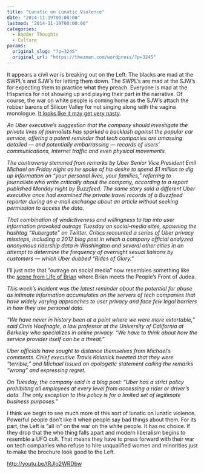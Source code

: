 ```yaml
---
title: "Lunatic on Lunatic Violence"
date: "2014-11-19T00:00:00"
lastmod: "2014-11-19T00:00:00"
categories:
  - Badder Thoughts
  - Culture
params:
  original_slug: "?p=3245"
  original_url: "https://thezman.com/wordpress/?p=3245"
---
```


It appears a civil war is breaking out on the Left. The blacks are mad
at the SWPL’s and SJW’s for letting them down. The SWPL’s are mad at the
SJW’s for expecting them to practice what they preach. Everyone is mad
at the Hispanics for not showing up and playing their part in the
narrative. Of course, the war on white people is coming home as the
SJW’s attach the robber barons of Silicon Valley for not singing along
with the vagina monologue. <a
href="http://www.washingtonpost.com/business/technology/uber-executive-stirs-up-privacy-controversy/2014/11/18/d0607836-6f61-11e4-ad12-3734c461eab6_story.html"
rel="noopener" target="_blank">It looks like it may get very nasty</a>.

*An Uber executive’s suggestion that the company should investigate the
private lives of journalists has sparked a backlash against the popular
car service, offering a potent reminder that tech companies are amassing
detailed — and potentially embarrassing — records of users’
communications, Internet traffic and even physical movements.*

*The controversy stemmed from remarks by Uber Senior Vice President Emil
Michael on Friday night as he spoke of his desire to spend $1 million to
dig up information on “your personal lives, your families,” referring to
journalists who write critically about the company, according to a
report published Monday night by Buzzfeed. The same story said a
different Uber executive once had examined the private travel records of
a Buzzfeed reporter during an e-mail exchange about an article without
seeking permission to access the data.*

*That combination of vindictiveness and willingness to tap into user
information provoked outrage Tuesday on social-media sites, spawning the
hashtag “#ubergate” on Twitter. Critics recounted a series of Uber
privacy missteps, including a 2012 blog post in which a company official
analyzed anonymous ridership data in Washington and several other cities
in an attempt to determine the frequency of overnight sexual liaisons by
customers — which Uber dubbed “Rides of Glory.”*

I’ll just note that “outrage on social media” now resembles something
like the
<a href="https://www.youtube.com/watch?v=gb_qHP7VaZE" rel="noopener"
target="_blank">scene from Life of Brian</a> where Brian meets the
People’s Front of Judea.

*This week’s incident was the latest reminder about the potential for
abuse as intimate information accumulates on the servers of tech
companies that have widely varying approaches to user privacy and face
few legal barriers in how they use personal data.*

*“We have never in history been at a point where we were more
extortable,” said Chris Hoofnagle, a law professor at the University of
California at Berkeley who specializes in online privacy. “We have to
think about how the service provider itself can be a threat.”*

*Uber officials have sought to distance themselves from Michael’s
comments. Chief executive Travis Kalanick tweeted that they were
“terrible,” and Michael issued an apologetic statement calling the
remarks “wrong” and expressing regret.*

*On Tuesday, the company said in a blog post: “Uber has a strict policy
prohibiting all employees at every level from accessing a rider or
driver’s data. The only exception to this policy is for a limited set of
legitimate business purposes.”*

I think we begin to see much more of this sort of lunatic on lunatic
violence. Powerful people don’t like it when people say bad things about
them. For its part, the Left is “all in” on the war on the white people.
It has no choice. If they drop that the who thing falls apart and modern
liberalism begins to resemble a UFO cult. That means they have to press
forward with their war on tech companies who refuse to hire unqualified
women and minorities just to make the brochure look good to the Left.

http://youtu.be/tRJlo2WRDbw
